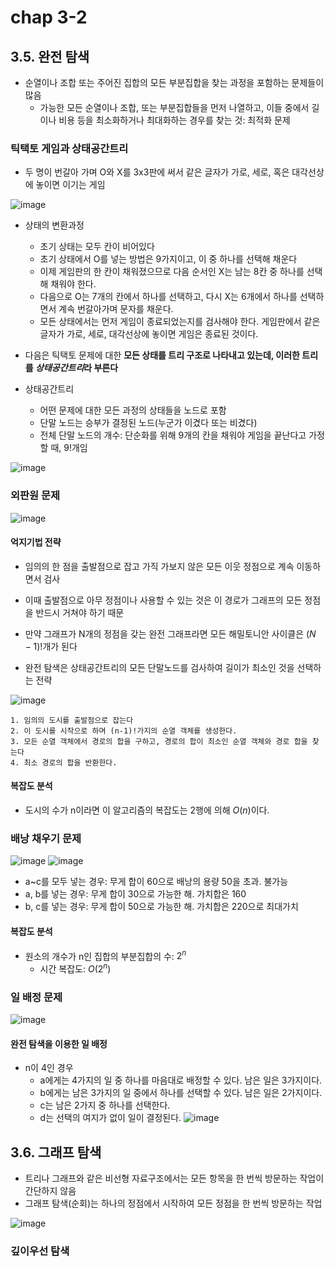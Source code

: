 # chap 3-2
## 3.5. 완전 탐색
* 순열이나 조합 또는 주어진 집합의 모든 부분집합을 찾는 과정을 포함하는 문제들이 많음
  * 가능한 모든 순열이나 조합, 또는 부분집합들을 먼저 나열하고, 이들 중에서 길이나 비용 등을 최소화하거나 최대화하는 경우를 찾는 것: 최적화 문제
 
### 틱택토 게임과 상태공간트리
* 두 명이 번갈아 가며 O와 X를 3x3판에 써서 같은 글자가 가로, 세로, 혹은 대각선상에 놓이면 이기는 게임

![image](https://github.com/qlkdkd/univ-3-1/assets/71871927/d5d4185d-f3fc-4b32-9476-b19a38855339)
* 상태의 변환과정
  * 초기 상태는 모두 칸이 비어있다
  * 초기 상태에서 O를 넣는 방법은 9가지이고, 이 중 하나를 선택해 채운다
  * 이제 게임판의 한 칸이 채워졌으므로 다음 순서인 X는 남는 8칸 중 하나를 선택해 채워야 한다.
  * 다음으로 O는 7개의 칸에서 하나를 선택하고, 다시 X는 6개에서 하나를 선택하면서 계속 번갈아가며 문자를 채운다.
  * 모든 상태에서는 먼저 게임이 종료되었는지를 검사해야 한다. 게임판에서 같은 글자가 가로, 세로, 대각선상에 놓이면 게임은 종료된 것이다.
* 다음은 틱택토 문제에 대한 **모든 상태를 트리 구조로 나타내고 있는데, 이러한 트리를 *상태공간트리*라 부른다**

* 상태공간트리
  * 어떤 문제에 대한 모든 과정의 상태들을 노드로 포함
  * 단말 노드는 승부가 결정된 노드(누군가 이겼다 또는 비겼다)
  * 전체 단말 노드의 개수: 단순화를 위해 9개의 칸을 채워야 게임을 끝난다고 가정할 때, $9!$개임
 
![image](https://github.com/qlkdkd/univ-3-1/assets/71871927/b594521b-2a2a-4521-be5b-cb307790d5ff)

### 외판원 문제
![image](https://github.com/qlkdkd/univ-3-1/assets/71871927/f45bdc48-82e6-4cd8-9637-44302a3f3e72)

#### 억지기법 전략
* 임의의 한 점을 출발점으로 잡고 가직 가보지 않은 모든 이웃 정점으로 계속 이동하면서 검사
* 이때 출발점으로 아무 정점이나 사용할 수 있는 것은 이 경로가 그래프의 모든 정점을 반드시 거쳐야 하기 때문

* 만약 그래프가 N개의 정점을 갖는 완전 그래프라면 모든 해밀토니안 사이클은 $(N-1)!$개가 된다
* 완전 탐색은 상태공간트리의 모든 단말노드를 검사하여 길이가 최소인 것을 선택하는 전략

![image](https://github.com/qlkdkd/univ-3-1/assets/71871927/cacaa503-a02e-4319-b881-b7076b974900)

```
1. 임의의 도시를 출발점으로 잡는다
2. 이 도시를 시작으로 하며 (n-1)!가지의 순열 객체를 생성한다.
3. 모든 순열 객체에서 경로의 합을 구하고, 경로의 합이 최소인 순열 객체와 경로 합을 찾는다
4. 최소 경로의 합을 반환한다.
```

#### 복잡도 분석
* 도시의 수가 n이라면 이 알고리즘의 복잡도는 2행에 의해 $O(n)$이다.

### 배낭 채우기 문제
![image](https://github.com/qlkdkd/univ-3-1/assets/71871927/873f032b-750b-4faf-9efb-70a65c0c3e1f)
![image](https://github.com/qlkdkd/univ-3-1/assets/71871927/aebba81a-2700-4044-82e8-d6f57ad976c3)
* a~c를 모두 넣는 경우: 무게 합이 60으로 배낭의 용량 50을 초과. 불가능
* a, b를 넣는 경우: 무게 합이 30으로 가능한 해. 가치합은 160
* b, c를 넣는 경우: 무게 합이 50으로 가능한 해. 가치합은 220으로 최대가치

#### 복잡도 분석
* 원소의 개수가 n인 집합의 부분집합의 수: $2^n$
  * 시간 복잡도: $O(2^n)$

### 일 배정 문제
![image](https://github.com/qlkdkd/univ-3-1/assets/71871927/e85e8fb4-abed-4d2b-a0ee-83d8f2699e10)
#### 완전 탐색을 이용한 일 배정
* n이 4인 경우
  * a에게는 4가지의 일 중 하나를 마음대로 배정할 수 있다. 남은 일은 3가지이다.
  * b에게는 남은 3가지의 일 중에서 하나를 선택할 수 있다. 남은 일은 2가지이다.
  * c는 남은 2가지 중 하나를 선택한다.
  * d는 선택의 여지가 없이 일이 결정된다.
![image](https://github.com/qlkdkd/univ-3-1/assets/71871927/e05c55ff-dcf7-4e8c-ba78-2de44d8a48b5)

## 3.6. 그래프 탐색
* 트리나 그래프와 같은 비선형 자료구조에서는 모든 항목을 한 번씩 방문하는 작업이 간단하지 않음
* 그래프 탐색(순회)는 하나의 정점에서 시작하여 모든 정점을 한 번씩 방문하는 작업

![image](https://github.com/qlkdkd/univ-3-1/assets/71871927/f6a7784a-5ee6-4acf-ab1d-ff24e447dd0f)

### 깊이우선 탐색
